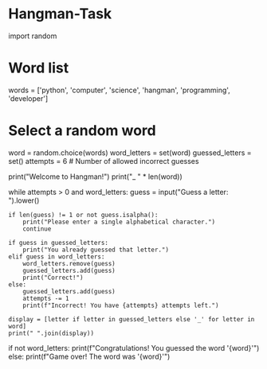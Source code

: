# Hangman-Task
import random

# Word list
words = ['python', 'computer', 'science', 'hangman', 'programming', 'developer']

# Select a random word
word = random.choice(words)
word_letters = set(word)
guessed_letters = set()
attempts = 6  # Number of allowed incorrect guesses

print("Welcome to Hangman!")
print("_ " * len(word))

while attempts > 0 and word_letters:
    guess = input("Guess a letter: ").lower()

    if len(guess) != 1 or not guess.isalpha():
        print("Please enter a single alphabetical character.")
        continue

    if guess in guessed_letters:
        print("You already guessed that letter.")
    elif guess in word_letters:
        word_letters.remove(guess)
        guessed_letters.add(guess)
        print("Correct!")
    else:
        guessed_letters.add(guess)
        attempts -= 1
        print(f"Incorrect! You have {attempts} attempts left.")

    display = [letter if letter in guessed_letters else '_' for letter in word]
    print(" ".join(display))

if not word_letters:
    print(f"Congratulations! You guessed the word '{word}'")
else:
    print(f"Game over! The word was '{word}'")
